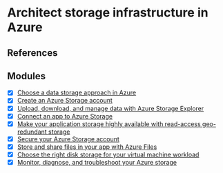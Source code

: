 # Architect storage infrastructure in Azure

## References

## Modules

- [x] [Choose a data storage approach in Azure](https://docs.microsoft.com/en-us/learn/modules/choose-storage-approach-in-azure/)
- [x] [Create an Azure Storage account](https://docs.microsoft.com/en-us/learn/modules/create-azure-storage-account/)
- [x] [Upload, download, and manage data with Azure Storage Explorer](https://docs.microsoft.com/en-us/learn/modules/upload-download-and-manage-data-with-azure-storage-explorer/)
- [x] [Connect an app to Azure Storage](https://docs.microsoft.com/en-us/learn/modules/connect-an-app-to-azure-storage/)
- [x] [Make your application storage highly available with read-access geo-redundant storage](https://docs.microsoft.com/en-us/learn/modules/ha-application-storage-with-grs/)
- [x] [Secure your Azure Storage account](https://docs.microsoft.com/en-us/learn/modules/secure-azure-storage-account/)
- [x] [Store and share files in your app with Azure Files](https://docs.microsoft.com/en-us/learn/modules/store-and-share-with-azure-files/)
- [x] [Choose the right disk storage for your virtual machine workload](https://docs.microsoft.com/en-us/learn/modules/choose-the-right-disk-storage-for-vm-workload/)
- [x] [Monitor, diagnose, and troubleshoot your Azure storage](https://docs.microsoft.com/en-us/learn/modules/monitor-diagnose-and-troubleshoot-azure-storage/)
